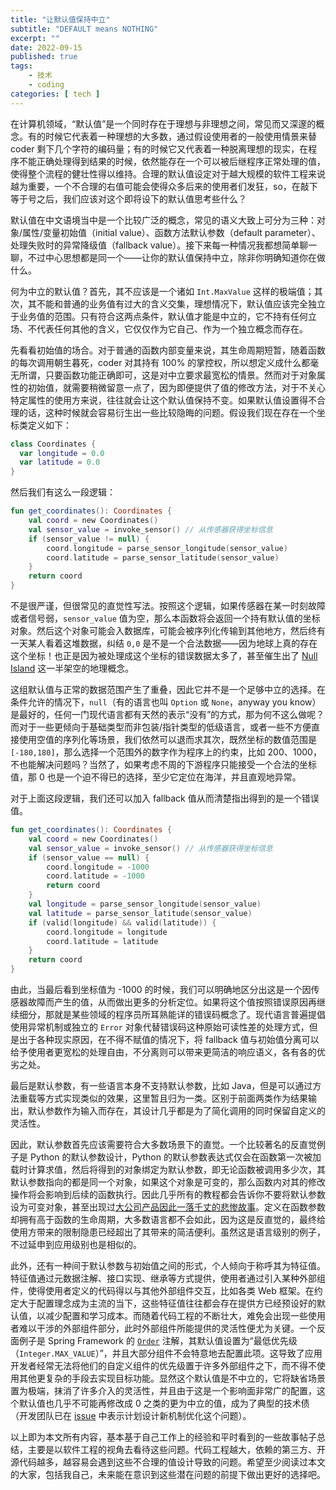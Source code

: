 ```yaml
---
title: "让默认值保持中立"
subtitle: "DEFAULT means NOTHING"
excerpt: ""
date: 2022-09-15
published: true 
tags:
    - 技术
    - coding
categories: [ tech ]
---
```


在计算机领域，“默认值”是一个同时存在于理想与非理想之间，常见而又深邃的概念。有的时候它代表着一种理想的大多数，通过假设使用者的一般使用情景来替 coder 剩下几个字符的编码量；有的时候它又代表着一种脱离理想的现实，在程序不能正确处理得到结果的时候，依然能存在一个可以被后继程序正常处理的值，使得整个流程的健壮性得以维持。合理的默认值设定对于越大规模的软件工程来说越为重要，一个不合理的右值可能会使得众多后来的使用者们发狂，so，在敲下等于号之后，我们应该对这个即将设下的默认值思考些什么？

<!--more-->

默认值在中文语境当中是一个比较广泛的概念，常见的语义大致上可分为三种：对象/属性/变量初始值（initial value）、函数方法默认参数（default parameter）、处理失败时的异常降级值（fallback  value）。接下来每一种情况我都想简单聊一聊，不过中心思想都是同一个——让你的默认值保持中立，除非你明确知道你在做什么。

何为中立的默认值？首先，其不应该是一个诸如 `Int.MaxValue` 这样的极端值；其次，其不能和普通的业务值有过大的含义交集，理想情况下，默认值应该完全独立于业务值的范围。只有符合这两点条件，默认值才能是中立的，它不持有任何立场、不代表任何其他的含义，它仅仅作为它自己、作为一个独立概念而存在。

先看看初始值的场合。对于普通的函数内部变量来说，其生命周期短暂，随着函数的每次调用朝生暮死，coder 对其持有 100% 的掌控权，所以想定义成什么都毫无所谓，只要函数功能正确即可，这是对中立要求最宽松的情景。然而对于对象属性的初始值，就需要稍微留意一点了，因为即便提供了值的修改方法，对于不关心特定属性的使用方来说，往往就会让这个默认值保持不变。如果默认值设置得不合理的话，这种时候就会容易衍生出一些比较隐晦的问题。假设我们现在存在一个坐标类定义如下：

```kotlin
class Coordinates {
  var longitude = 0.0
  var latitude = 0.0
}
```

然后我们有这么一段逻辑：

```kotlin
fun get_coordinates(): Coordinates {
    val coord = new Coordinates()
    val sensor_value = invoke_sensor() // 从传感器获得坐标信息
    if (sensor_value != null) {
        coord.longitude = parse_sensor_longitude(sensor_value)
        coord.latitude = parse_sensor_latitude(sensor_value)
    }
    return coord
}
```

不是很严谨，但很常见的直觉性写法。按照这个逻辑，如果传感器在某一时刻故障或者信号弱，`sensor_value` 值为空，那么本函数将会返回一个持有默认值的坐标对象。然后这个对象可能会入数据库，可能会被序列化传输到其他地方，然后终有一天某人看着这堆数据，纠结 `0,0` 是不是一个合法数据——因为地球上真的存在这个坐标！也正是因为被处理成这个坐标的错误数据太多了，甚至催生出了 [Null Island](https://blogs.loc.gov/maps/2016/04/the-geographical-oddity-of-null-island/) 这一半架空的地理概念。

这组默认值与正常的数据范围产生了重叠，因此它并不是一个足够中立的选择。在条件允许的情况下，`null`（有的语言也叫 `Option` 或 `None`，anyway you know）是最好的，任何一门现代语言都有天然的表示“没有”的方式，那为何不这么做呢？而对于一些更倾向于基础类型而非包装/指针类型的低级语言，或者一些不方便直接使用空值的序列化等场景，我们依然可以退而求其次，既然坐标的数值范围是 `[-180,180]`，那么选择一个范围外的数字作为程序上的约束，比如 200、1000，不也能解决问题吗？当然了，如果考虑不周的下游程序只能接受一个合法的坐标值，那 0 也是一个迫不得已的选择，至少它定位在海洋，并且直观地异常。

对于上面这段逻辑，我们还可以加入 fallback 值从而清楚指出得到的是一个错误值。

```kotlin
fun get_coordinates(): Coordinates {
    val coord = new Coordinates()
    val sensor_value = invoke_sensor() // 从传感器获得坐标信息
    if (sensor_value == null) {
        coord.longitude = -1000
        coord.latitude = -1000
        return coord
    }
    val longitude = parse_sensor_longitude(sensor_value)
    val latitude = parse_sensor_latitude(sensor_value)
    if (valid(longitude) && valid(latitude)) {
        coord.longitude = longitude
        coord.latitude = latitude
    }
    return coord
}
```

由此，当最后看到坐标值为 -1000 的时候，我们可以明确地区分出这是一个因传感器故障而产生的值，从而做出更多的分析定位。如果将这个值按照错误原因再继续细分，那就是某些领域的程序员所耳熟能详的错误码概念了。现代语言普遍提倡使用异常机制或独立的 `Error` 对象代替错误码这种原始可读性差的处理方式，但是出于各种现实原因，在不得不赋值的情况下，将 fallback 值与初始值分离可以给予使用者更宽松的处理自由，不分离则可以带来更简洁的响应语义，各有各的优劣之处。

最后是默认参数，有一些语言本身不支持默认参数，比如 Java，但是可以通过方法重载等方式实现类似的效果，这里暂且归为一类。区别于前面两类作为结果输出，默认参数作为输入而存在，其设计几乎都是为了简化调用的同时保留自定义的灵活性。

因此，默认参数首先应该需要符合大多数场景下的直觉。一个比较著名的反直觉例子是 Python 的默认参数设计，Python 的默认参数表达式仅会在函数第一次被加载时计算求值，然后将得到的对象绑定为默认参数，即无论函数被调用多少次，其默认参数指向的都是同一个对象，如果这个对象是可变的，那么函数内对其的修改操作将会影响到后续的函数执行。因此几乎所有的教程都会告诉你不要将默认参数设为可变对象，甚至出现过[大公司产品因此一落千丈的悲惨故事](https://www.v2ex.com/t/467817)。定义在函数参数却拥有高于函数的生命周期，大多数语言都不会如此，因为这是反直觉的，最终给使用方带来的限制隐患已经超出了其带来的简洁便利。虽然这是语言级别的例子，不过延申到应用级别也是相似的。

此外，还有一种间于默认参数与初始值之间的形式，个人倾向于称呼其为特征值。特征值通过元数据注解、接口实现、继承等方式提供，使用者通过引入某种外部组件，使得使用者定义的代码得以与其他外部组件交互，比如各类 Web 框架。在约定大于配置理念成为主流的当下，这些特征值往往都会存在提供方已经预设好的默认值，以减少配置和学习成本。而随着代码工程的不断壮大，难免会出现一些使用者难以干涉的外部组件部分，此时外部组件所能提供的灵活性便尤为关键。一个反面例子是 Spring Framework 的 [`Order`](https://github.com/spring-projects/spring-framework/blob/main/spring-core/src/main/java/org/springframework/core/annotation/Order.java) 注解，其默认值设置为“最低优先级（`Integer.MAX_VALUE`）”，并且大部分组件不会特意地去配置此项。这导致了应用开发者经常无法将他们的自定义组件的优先级置于许多外部组件之下，而不得不使用其他更复杂的手段去实现目标功能。显然这个默认值是不中立的，它将缺省场景置为极端，抹消了许多介入的灵活性，并且由于这是一个影响面非常广的配置，这个默认值也几乎不可能再修改成 0 之类的更为中立的值，成为了典型的技术债（开发团队已在 [issue](https://github.com/spring-projects/spring-framework/issues/24844) 中表示计划设计新机制优化这个问题）。

以上即为本文所有内容，基本基于自己工作上的经验和平时看到的一些故事帖子总结，主要是以软件工程的视角去看待这些问题。代码工程越大，依赖的第三方、开源代码越多，越容易会遇到这些不合理的值设计导致的问题。希望至少阅读过本文的大家，包括我自己，未来能在意识到这些潜在问题的前提下做出更好的选择吧。
